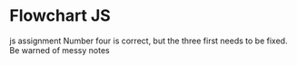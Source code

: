 # Flowchart JS
 js assignment 
Number four is correct, but the three first needs to be fixed. Be warned of messy notes 
